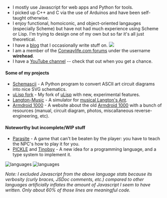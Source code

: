 * I mostly use Javascript for web apps and Python for tools.
* I picked up C++ and C via the use of Arduinos and have been self-taught otherwise.
* I enjoy functional, homoiconic, and object-oriented langauges (especially Scheme) but have not had much experience using Scheme or Lisp. I'm trying to design one of my own but so far it's all just theoretical.
* I have a [blog](https://dragoncoder047.github.io/blog/?utm_source=githubprofile) that I occasionally write stuff on. ![](https://img.shields.io/github/last-commit/dragoncoder047/blog)
* I am a member of the [Conwaylife.com forums](https://conwaylife.com/forums) under the username **wirehead**.
* I have a [YouTube channel](https://youtube.com/@dragoncoder047?si=LeWERFFGmZtFv3U-) -- check that out when you get a chance.

#### Some of my projects

* [Schemascii](https://github.com/dragoncoder047/schemascii) - A Python program to convert ASCII art circuit diagrams into nice SVG schematics.
* [uLisp fork](https://github.com/dragoncoder047/ulisp-esp32) - My fork of [uLisp](http://ulisp.com/) with new, experimental features.
* [Langton-Music](https://github.com/dragoncoder047/langton-music) - A simulator for [musical Langton's Ant](https://dragoncoder047.github.io/langton-music?utm_source=githubprofile).
* [Armdroid 1000](https://github.com/dragoncoder047/armdroid) - A website about the old [Armdroid 1000](https://dragoncoder047.github.io/armdroid?utm_source=githubprofile) with a bunch of resources (manual, circuit diagram, photos, miscallaneous reverse-engineering, etc). 

#### Noteworthy but incomplete/WIP stuff

* [Parasite](https://github.com/dragoncoder047/parasite) - A game that can't be beaten by the player: you have to teach the NPC's how to play it for you.
* [PICKLE](https://github.com/dragoncoder047/pickle) and [Tinobsy](https://github.com/dragoncoder047/tinobsy) - A new idea for a programming language, and a type system to implement it.

<picture>
  <source media="(prefers-color-scheme: dark)" srcset="https://github-readme-stats.vercel.app/api/top-langs/?username=dragoncoder047&langs_count=100&layout=compact&hide_title=true&theme=dark&hide=javascript,css,html,makefile,markdown">
  <img alt="languages" src="https://github-readme-stats.vercel.app/api/top-langs/?username=dragoncoder047&langs_count=100&layout=compact&hide_title=true&hide=javascript,css,html,makefile,markdown">
</picture>

<picture>
  <source media="(prefers-color-scheme: dark)" srcset="https://github-readme-stats.vercel.app/api/?username=dragoncoder047&hide_title=true&theme=dark&show_icons=true&include_all_commits=true&hide_rank=true">
  <img alt="languages" src="https://github-readme-stats.vercel.app/api/?username=dragoncoder047&hide_title=true&show_icons=true&include_all_commits=true&hide_rank=true">
</picture>

*Note: I excluded Javascript from the above language stats because its verbosity (curly braces, JSDoc comments, etc.) compared to other languages artificially inflates the amount of Javascript I seem to have written. Only about 60% of those lines are meaningful code.*
